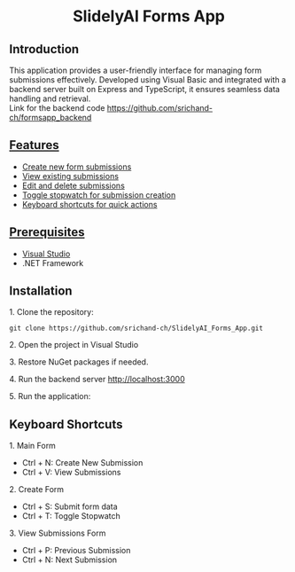 
<!-- Title -->
<h1 align="center">SlidelyAI Forms App</h1>

<h2>Introduction</h2>
<p1>This application provides a user-friendly interface for managing form submissions effectively. Developed using Visual Basic and integrated with a backend server built on Express and TypeScript, it ensures seamless data handling and retrieval.</p1>
<br><p1>Link for the backend code <a href="https://github.com/srichand-ch/formsapp_backend">https://github.com/srichand-ch/formsapp_backend </p1>

<!-- Features -->
<h2>Features</h2>
<ul>
  <li>Create new form submissions</li>
  <li>View existing submissions </li>
  <li>Edit and delete submissions</li>
  <li>Toggle stopwatch for submission creation</li>
  <li>Keyboard shortcuts for quick actions
</ul>
<!-- Prerequisites -->
<h2>Prerequisites</h2>
<ul>
  <li>Visual Studio</a></li>
  <li>.NET Framework</li>
</ul>

<!-- Installation -->
<h2>Installation</h2>

<p>1. Clone the repository:</p>

<pre><code>git clone https://github.com/srichand-ch/SlidelyAI_Forms_App.git</code></pre>

<p>2. Open the project in Visual Studio</p>

<p>3. Restore NuGet packages if needed.</p>

<p>4. Run the backend server <a href="http://localhost:3000">http://localhost:3000</a></p>

<p>5. Run the application:</p>





<!-- Keyboard shoetcuts-->
<h2>Keyboard Shortcuts</h2>

<p>1. Main Form</p>
<ul>
    <li>Ctrl + N: Create New Submission</li>
    <li>Ctrl + V: View Submissions</li>
</ul>

<p>2. Create Form</p>
<ul>
    <li>Ctrl + S: Submit form data</li>
    <li>Ctrl + T: Toggle Stopwatch</li>
</ul>

<p>3. View Submissions Form</p>
<ul>
    <li>Ctrl + P: Previous Submission</li>
    <li>Ctrl + N: Next Submission</li>
</ul>
